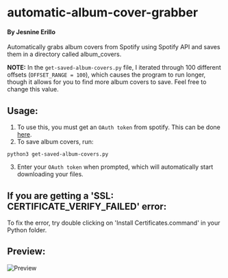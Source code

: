# automatic-album-cover-grabber
#### By Jesnine Erillo

Automatically grabs album covers from Spotify using Spotify API and saves them in a directory called album_covers.

**NOTE:** In the `get-saved-album-covers.py` file, I iterated through 100 different offsets (`OFFSET_RANGE = 100`), which causes the program to run longer, though it allows for you to find more album covers to save. Feel free to change this value.

## Usage:
1. To use this, you must get an `OAuth token` from spotify. This can be done [here](https://developer.spotify.com/console/get-current-user-saved-tracks/). 
2. To save album covers, run: 
``` 
python3 get-saved-album-covers.py 
```
3. Enter your `OAuth token` when prompted, which will automatically start downloading your files.

## If you are getting a 'SSL: CERTIFICATE_VERIFY_FAILED' error:
To fix the error, try double clicking on 'Install Certificates.command' in your Python folder.

## Preview:
![Preview](preview.gif)

